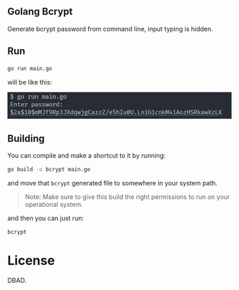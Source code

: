 ## Golang Bcrypt

Generate bcrypt password from command line, input typing is hidden.


## Run

```bash
go run main.go
```

will be like this:

![Image of Yaktocat](bcrypt-sample.png)


## Building
You can compile and make a shortcut to it by running:

```bash
go build -o bcrypt main.go
```

and move that `bcrypt` generated file to somewhere in your system path. 

> Note: Make sure to give this build the right permissions to run on your operational system.

and then you can just run:

```bash
bcrypt
```

# License

DBAD.